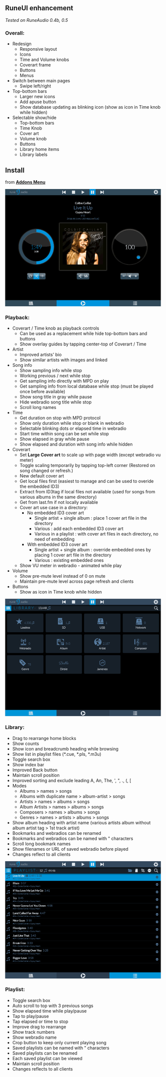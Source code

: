 RuneUI enhancement
---
_Tested on RuneAudio 0.4b, 0.5_   

### Overall:
- Redesign
	- Responsive layout
	- Icons
	- Time and Volume knobs
	- Coverart frame
	- Buttons
	- Menus
- Switch between main pages
	- Swipe left/right
- Top-bottom bars
	- Larger new icons
	- Add apuse button
	- Show database updating as blinking icon (show as icon in Time knob while hidden)
- Selectable show/hide
	- Top-bottom bars
	- Time Knob
	- Cover art
	- Volume knob
	- Buttons
	- Library home items
	- Library labels

Install
---
from [**Addons Menu**](https://github.com/rern/RuneAudio_Addons)  


![playback](https://github.com/rern/_assets/blob/master/RuneUI_enhancement/xtreme/playback.gif)

### Playback:
- Coverart / Time knob as playback controls
	- Can be used as a replacement while hide top-bottom bars and buttons
	- Show overlay guides by tapping center-top of Coverart / Time 
- Artist
	- Improved artists' bio
	- Show similar artists with images and linked
- Song info
	- Show sampling info while stop
	- Working previous / next while stop
	- Get sampling info directly with MPD on play
	- Get sampling info from local database while stop (must be played once before available)
	- Show song title in gray while pause
	- Hide webradio song title while stop
	- Scroll long names
- Time
	- Get duration on stop with MPD protocol
	- Show only duration while stop or blank in webradio
	- Selectable blinking dots or elapsed time in webradio
	- Start time within song can be set while stop
	- Show elapsed in gray while pause
	- Show elapsed and duration with song info while hidden
- Coverart
	- Set **Large Cover art** to scale up with page width (except webradio vu meter)
	- Toggle scaling temporarily by tapping top-left corner (Restored on song changed or refresh.)
	- New default cover art
	- Get local files first (easiest to manage and can be used to overide the embedded ID3)
	- Extract from ID3tag if local files not available (used for songs from various albums in the same directory)
	- Get from last.fm if not locally available
	- Cover art use case in a directory:
		- No embedded ID3 cover art
			- Single artist + single album : place 1 cover art file in the directory
			- Various : add each embedded ID3 cover art
			- Various in a playlist : with cover art files in each directory, no need of embedding 
		- With embedded ID3 cover art
			- Single artist + single album : override embedded ones by placing 1 cover art file in the directory
			- Various : existing embedded ones
	- Show VU meter in webradio - animated while play
- Volume
	- Show pre-mute level instead of 0 on mute
	- Maintain pre-mute level across page refresh and clients
- Buttons
	- Show as icon in Time knob while hidden


![library](https://github.com/rern/_assets/blob/master/RuneUI_enhancement/xtreme/library.gif)

### Library:
- Drag to rearrange home blocks
- Show counts
- Show icon and breadcrumb heading while browsing
- Show list in playlist files (\*.cue, \*.pls, \*.m3u)
- Toggle search box
- Show index bar
- Improved Back button
- Maintain scroll position
- Improved sorting and exclude leading A, An, The, ', ", ., (, \[
- Modes
	- Albums > names > songs
	- Albums with duplicate name > album-artist > songs
	- Artists > names > albums > songs
	- Album Artists > names > albums > songs
	- Composers > names > albums > songs
	- Genres > names > artists > albums > songs
- Show album heading with artist name (various artists album without album artist tag > 1st track artist)
- Bookmarks and webradios can be renamed
- Bookmarks and webradios can be named with " characters
- Scroll long bookmark names
- Show filenames or URL of saved webradio before played
- Changes reflect to all clients


![playlist](https://github.com/rern/_assets/blob/master/RuneUI_enhancement/xtreme/playlist.gif)

### Playlist:
- Toggle search box
- Auto scroll to top with 3 previous songs
- Show elapsed time while play/pause
- Tap to play/pause
- Tap elapsed or time to stop
- Improve drag to rearrange
- Show track numbers
- Show webradio name
- Crop button to keep only current playing song
- Saved playlists can be named with " characters
- Saved playlists can be renamed
- Each saved playlist can be viewed
- Maintain scroll position
- Changes reflects to all clients

